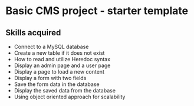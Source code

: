 # Basic CMS project - starter template
## Skills acquired
- Connect to a MySQL database
- Create a new table if it does not exist
- How to read and utilize Heredoc syntax
- Display an admin page and a user page
- Display a page to load a new content
- Display a form with two fields
- Save the form data in the database
- Display the saved data from the database
- Using object oriented approach for scalability
